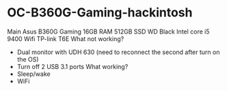 # OC-B360G-Gaming-hackintosh
Main Asus B360G Gaming
16GB RAM
512GB SSD WD Black
Intel core i5 9400
Wifi TP-link T6E
What not working?
- Dual monitor with UDH 630 (need to reconnect the second after turn on the OS)
- Turn off 2 USB 3.1 ports
What working?
- Sleep/wake
- WiFi
